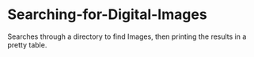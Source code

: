 # Searching-for-Digital-Images
Searches through a directory to find Images, then printing the results in a pretty table. 
